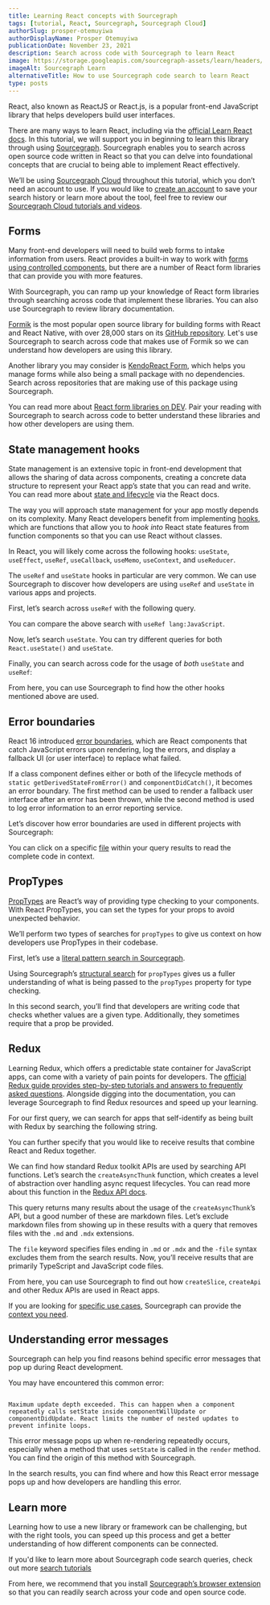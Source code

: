 ```yaml
---
title: Learning React concepts with Sourcegraph
tags: [tutorial, React, Sourcegraph, Sourcegraph Cloud]
authorSlug: prosper-otemuyiwa
authorDisplayName: Prosper Otemuyiwa
publicationDate: November 23, 2021
description: Search across code with Sourcegraph to learn React
image: https://storage.googleapis.com/sourcegraph-assets/learn/headers/sourcegraph-learn-13.png
imageAlt: Sourcegraph Learn
alternativeTitle: How to use Sourcegraph code search to learn React
type: posts
---
```


React, also known as ReactJS or React.js, is a popular front-end JavaScript library that helps developers build user interfaces. 

There are many ways to learn React, including via the [official Learn React docs](https://beta.reactjs.org/learn). In this tutorial, we will support you in beginning to learn this library through using [Sourcegraph](https://sourcegraph.com). Sourcegraph enables you to search across open source code written in React so that you can delve into foundational concepts that are crucial to being able to implement React effectively.

We’ll be using [Sourcegraph Cloud](https://sourcegraph.com) throughout this tutorial, which you don’t need an account to use. If you would like to [create an account](https://learn.sourcegraph.com/how-to-create-a-sourcegraph-cloud-account) to save your search history or learn more about the tool, feel free to review our [Sourcegraph Cloud tutorials and videos](https://learn.sourcegraph.com/tags/sourcegraph-cloud). 

## Forms

Many front-end developers will need to build web forms to intake information from users. React provides a built-in way to work with [forms using controlled components](https://reactjs.org/docs/forms.html), but there are a number of React form libraries that can provide you with more features. 

With Sourcegraph, you can ramp up your knowledge of React form libraries through searching across code that implement these libraries. You can also use Sourcegraph to review library documentation. 

[Formik](https://formik.org/) is the most popular open source library for building forms with React and React Native, with over 28,000 stars on its [GitHub repository](https://github.com/formium/formik). Let's use Sourcegraph to search across code that makes use of Formik so we can understand how developers are using this library.

<SourcegraphSearch query="Formik lang:JavaScript" patternType="literal"/>

Another library you may consider is [KendoReact Form](https://www.telerik.com/kendo-react-ui/components/form/), which helps you manage forms while also being a small package with no dependencies. Search across repositories that are making use of this package using Sourcegraph.

<SourcegraphSearch query="kendo-react-form lang:JavaScript" patternType="literal"/>

You can read more about [React form libraries on DEV](https://dev.to/pmbanugo/looking-for-the-best-react-form-library-in-2021-it-s-probably-on-this-list-e2h). Pair your reading with Sourcegraph to search across code to better understand these libraries and how other developers are using them.

## State management hooks

State management is an extensive topic in front-end development that allows the sharing of data across components, creating a concrete data structure to represent your React app’s state that you can read and write. You can read more about [state and lifecycle](https://reactjs.org/docs/state-and-lifecycle.html) via the React docs. 

The way you will approach state management for your app mostly depends on its complexity. Many React developers benefit from implementing [hooks](https://reactjs.org/docs/hooks-overview.html), which are functions that allow you to _hook into_ React state features from function components so that you can use React without classes.

In React, you will likely come across the following hooks: `useState`, `useEffect`, `useRef`, `useCallback`, `useMemo`, `useContext`, and `useReducer`.

The `useRef` and `useState` hooks in particular are very common. We can use Sourcegraph to discover how developers are using `useRef` and `useState` in various apps and projects.

First, let’s search across `useRef` with the following query.

<SourcegraphSearch query="React.useRef() lang:JavaScript" patternType="literal"/>

You can compare the above search with `useRef lang:JavaScript`.

Now, let’s search `useState`. You can try different queries for both `React.useState()` and `useState`.

<SourcegraphSearch query="useState lang:JavaScript" patternType="literal"/>

Finally, you can search across code for the usage of _both_ `useState` and `useRef`:

<SourcegraphSearch query="useState AND useRef lang:JavaScript" patternType="literal"/>

From here, you can use Sourcegraph to find how the other hooks mentioned above are used.

## Error boundaries

React 16 introduced [error boundaries](https://reactjs.org/docs/error-boundaries.html), which are React components that catch JavaScript errors upon rendering, log the errors, and display a fallback UI (or user interface) to replace what failed.

If a class component defines either or both of the lifecycle methods of `static getDerivedStateFromError()` and `componentDidCatch()`, it becomes an error boundary. The first method can be used to render a fallback user interface after an error has been thrown, while the second method is used to log error information to an error reporting service.

Let’s discover how error boundaries are used in different projects with Sourcegraph:

<SourcegraphSearch query="static getDerivedStateFromError" patternType="literal"/>

You can click on a specific [file](https://sourcegraph.com/github.com/streamich/react-use/-/blob/stories/useError.story.tsx?L12:3&subtree=true) within your query results to read the complete code in context.

## PropTypes

[PropTypes](https://reactjs.org/docs/typechecking-with-proptypes.html) are React’s way of providing type checking to your components. With React PropTypes, you can set the types for your props to avoid unexpected behavior.

We’ll perform two types of searches for `propTypes` to give us context on how developers use PropTypes in their codebase.

First, let’s use a [literal pattern search in Sourcegraph](https://learn.sourcegraph.com/how-to-search-code-with-sourcegraph-using-literal-patterns). 

<SourcegraphSearch query=".propTypes = {" patternType="literal"/>

Using Sourcegraph’s [structural search](https://learn.sourcegraph.com/how-to-search-with-sourcegraph-using-structural-patterns) for `propTypes` gives us a fuller understanding of what is being passed to the `propTypes` property for type checking. 

<SourcegraphSearch query=".propTypes = { ... }" patternType="structural" />

In this second search, you’ll find that developers are writing code that checks whether values are a given type. Additionally, they sometimes require that a prop be provided.

## Redux

Learning Redux, which offers a predictable state container for JavaScript apps, can come with a variety of pain points for developers. The [official Redux guide provides step-by-step tutorials and answers to frequently asked questions](https://redux.js.org/faq/general). Alongside digging into the documentation, you can leverage Sourcegraph to find Redux resources and speed up your learning. 

For our first query, we can search for apps that self-identify as being built with Redux by searching the following string. 

<SourcegraphSearch query="built with redux" patternType="literal"/>

You can further specify that you would like to receive results that combine React and Redux together. 

<SourcegraphSearch query="built with react redux" patternType="literal"/>

We can find how standard Redux toolkit APIs are used by searching API functions. Let’s search the `createAsyncThunk` function, which creates a level of abstraction over handling async request lifecycles. You can read more about this function in the [Redux API docs](https://redux-toolkit.js.org/api/createAsyncThunk). 

<SourcegraphSearch query="createAsyncThunk" patternType="literal"/>

This query returns many results about the usage of the `createAsyncThunk`’s API, but a good number of these are markdown files.  Let’s exclude markdown files from showing up in these results with a query that removes files with the `.md` and `.mdx` extensions. 

<SourcegraphSearch query="createAsyncThunk -file:\.md|.mdx$" patternType="literal"/>

The `file` keyword specifies files ending in `.md` or `.mdx` and the  `-file` syntax excludes them from the search results. Now, you’ll receive results that are primarily TypeScript and JavaScript code files. 

From here, you can use Sourcegraph to find out how `createSlice`, `createApi` and other Redux APIs are used in React apps.

If you are looking for [specific use cases](https://twitter.com/acemarke/status/1021015625311838209?s=20), Sourcegraph can provide the [context you need](https://sourcegraph.com/search?q=context:global+lang:JavaScript+connect%5C%28+pure:%5Cs*false&patternType=regexp). 

## Understanding error messages

Sourcegraph can help you find reasons behind specific error messages that pop up during React development.

You may have encountered this common error:

```

Maximum update depth exceeded. This can happen when a component repeatedly calls setState inside componentWillUpdate or componentDidUpdate. React limits the number of nested updates to prevent infinite loops.

```

This error message pops up when re-rendering repeatedly occurs, especially when a method that uses `setState` is called in the `render` method. You can find the origin of this method with Sourcegraph.

<SourcegraphSearch query="Maximum update depth exceeded. This can happen when a component repeatedly calls setState inside componentWillUpdate or componentDidUpdate. React limits the number of nested updates to prevent infinite loops." patternType="literal"/>

In the search results, you can find where and how this React error message pops up and how developers are handling this error.

## Learn more

Learning how to use a new library or framework can be challenging, but with the right tools, you can speed up this process and get a better understanding of how different components can be connected.

If you'd like to learn more about Sourcegraph code search queries, check out more [search tutorials](https://learn.sourcegraph.com/tags/search)

From here, we recommend that you install [Sourcegraph’s browser extension](https://docs.sourcegraph.com/integration/browser_extension) so that you can readily search across your code and open source code.
